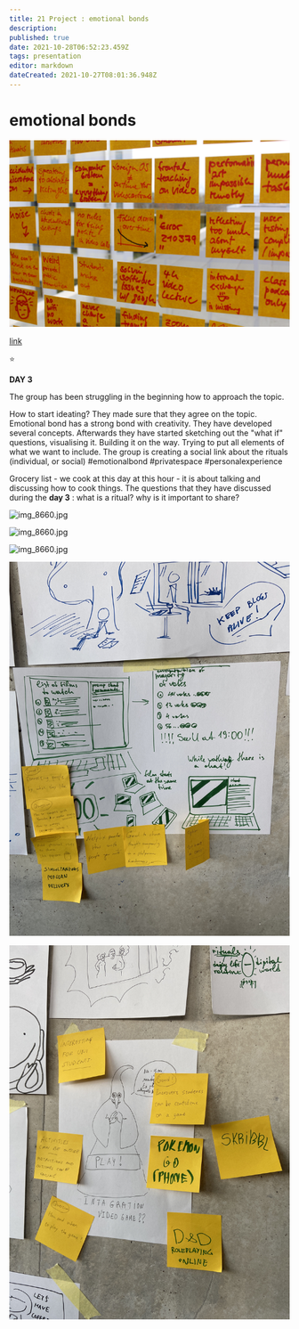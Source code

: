 ```yaml
---
title: 21 Project : emotional bonds
description: 
published: true
date: 2021-10-28T06:52:23.459Z
tags: presentation
editor: markdown
dateCreated: 2021-10-27T08:01:36.948Z
---
```


# emotional bonds

![post-its.jpg](/post-its.jpg)

[link](http://google.com)

:star:

**DAY 3**

The group has been struggling in the beginning how to approach the topic.

How to start ideating? They made sure that they agree on the topic. Emotional bond has a strong bond with creativity. They have developed several concepts. Afterwards they have started sketching out the "what if" questions, visualising it. Building it on the way. Trying to put all elements of what we want to include. The group is creating a social link about the rituals (individual, or social) #emotionalbond #privatespace #personalexperience 

Grocery list - we cook at this day at this hour - it is about talking and discussing how to cook things.  The questions that they have discussed during the **day 3** : what is a ritual? why is it important to share?

![img_8660.jpg](/day-3/img_8660.jpg)

![img_8660.jpg](/day-3/img_8661.jpg)

![img_8660.jpg](/day-3/img_8662.jpg)

![img_8660.jpg](/day-3/img_8663.jpg)

![img_8660.jpg](/day-3/img_8664.jpg)




